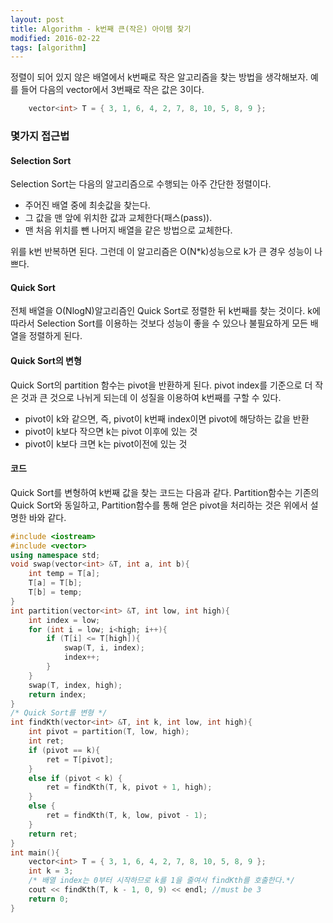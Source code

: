 ```yaml
---
layout: post
title: Algorithm - k번째 큰(작은) 아이템 찾기
modified: 2016-02-22
tags: [algorithm]
---
```


정렬이 되어 있지 않은 배열에서 k번째로 작은 알고리즘을 찾는 방법을 생각해보자. 예를 들어 다음의 vector에서 3번째로 작은 값은 3이다. 

```cpp
	vector<int> T = { 3, 1, 6, 4, 2, 7, 8, 10, 5, 8, 9 };
```

### 몇가지 접근법

#### Selection Sort

Selection Sort는 다음의 알고리즘으로 수행되는 아주 간단한 정렬이다. 

- 주어진 배열 중에 최솟값을 찾는다.
- 그 값을 맨 앞에 위치한 값과 교체한다(패스(pass)).
- 맨 처음 위치를 뺀 나머지 배열을 같은 방법으로 교체한다.

위를 k번 반복하면 된다. 그런데 이 알고리즘은 O(N*k)성능으로 k가 큰 경우 성능이 나쁘다.  

#### Quick Sort

전체 배열을 O(NlogN)알고리즘인 Quick Sort로 정렬한 뒤 k번째를 찾는 것이다. k에 따라서 Selection Sort를 이용하는 것보다 성능이 좋을 수 있으나 불필요하게 모든 배열을 정렬하게 된다. 

#### Quick Sort의 변형

Quick Sort의 partition 함수는 pivot을 반환하게 된다. pivot index를 기준으로 더 작은 것과 큰 것으로 나뉘게 되는데 이 성질을 이용하여 k번째를 구할 수 있다. 

- pivot이 k와 같으면, 즉, pivot이 k번째 index이면 pivot에 해당하는 값을 반환
- pivot이 k보다 작으면 k는 pivot 이후에 있는 것
- pivot이 k보다 크면 k는 pivot이전에 있는 것

#### 코드 


Quick Sort를 변형하여 k번째 값을 찾는 코드는 다음과 같다. Partition함수는 기존의 Quick Sort와 동일하고, Partition함수를 통해 얻은 pivot을 처리하는 것은 위에서 설명한 바와 같다. 

```cpp
#include <iostream>
#include <vector>
using namespace std;
void swap(vector<int> &T, int a, int b){
	int temp = T[a];
	T[a] = T[b];
	T[b] = temp;
}
int partition(vector<int> &T, int low, int high){
	int index = low;
	for (int i = low; i<high; i++){
		if (T[i] <= T[high]){
			swap(T, i, index);
			index++;
		}
	}
	swap(T, index, high);
	return index;
}
/* Quick Sort를 변형 */
int findKth(vector<int> &T, int k, int low, int high){
	int pivot = partition(T, low, high);
	int ret;
	if (pivot == k){
		ret = T[pivot];
	}
	else if (pivot < k) {
		ret = findKth(T, k, pivot + 1, high);
	}
	else {
		ret = findKth(T, k, low, pivot - 1);
	}
	return ret;
}
int main(){
	vector<int> T = { 3, 1, 6, 4, 2, 7, 8, 10, 5, 8, 9 };
	int k = 3;
	/* 배열 index는 0부터 시작하므로 k를 1을 줄여서 findKth를 호출한다.*/
	cout << findKth(T, k - 1, 0, 9) << endl; //must be 3
	return 0;
}
```
